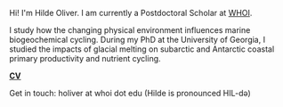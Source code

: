 Hi! I'm Hilde Oliver. I am currently a Postdoctoral Scholar at [WHOI](https://www.whoi.edu/profile/holiver/).

I study how the changing physical environment influences marine biogeochemical cycling. During my PhD at the University of Georgia, I studied the impacts of glacial melting on subarctic and Antarctic coastal primary productivity and nutrient cycling.

**[CV](https://hildeoliver.github.io/assets/OliverH_CV.pdf)**

Get in touch: holiver at whoi dot edu (Hilde is pronounced HIL-də)
